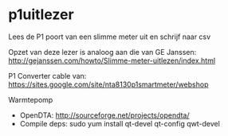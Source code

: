 p1uitlezer
==========

Lees de P1 poort van een slimme meter uit en schrijf naar csv

Opzet van deze lezer is analoog aan die van GE Janssen: http://gejanssen.com/howto/Slimme-meter-uitlezen/index.html

P1 Converter cable van: https://sites.google.com/site/nta8130p1smartmeter/webshop

Warmtepomp
* OpenDTA: http://sourceforge.net/projects/opendta/ 
* Compile deps:  sudo yum install qt-devel qt-config qwt-devel

